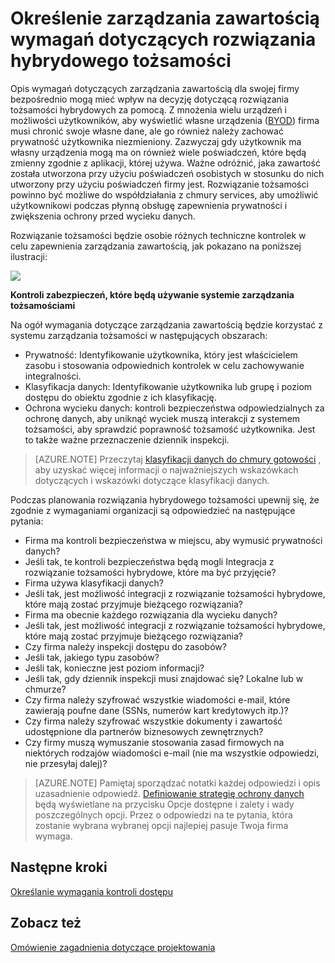 <properties
    pageTitle="Azure Active Directory hybrydowych tożsamości zagadnienia projektowe - określenie wymagań dotyczących zarządzania zawartością | Microsoft Azure"
    description="Zapewnia wgląd w sposób ustalania wymagania dotyczące zarządzania zawartością firmy. Zazwyczaj gdy użytkownik ma własny urządzenia mogą ma on również wiele poświadczeń, które będą zmienny zgodnie z aplikacji, której używa. Ważne odróżnić, jaka zawartość została utworzona przy użyciu poświadczeń osobistych w stosunku do nich utworzony przy użyciu poświadczeń firmy jest. Rozwiązanie tożsamości powinno być możliwe do współdziałania z chmury services, aby umożliwić użytkownikowi podczas płynną obsługę zapewnienia prywatności i zwiększenia ochrony przed wycieku danych."
    documentationCenter=""
    services="active-directory"
    authors="billmath"
    manager="femila"
    editor=""/>

<tags
    ms.service="active-directory"
    ms.devlang="na"
    ms.topic="article"
    ms.tgt_pltfrm="na"
    ms.workload="identity" 
    ms.date="08/08/2016"
    ms.author="billmath"/>

# <a name="determine-content-management-requirements-for-your-hybrid-identity-solution"></a>Określenie zarządzania zawartością wymagań dotyczących rozwiązania hybrydowego tożsamości

Opis wymagań dotyczących zarządzania zawartością dla swojej firmy bezpośrednio mogą mieć wpływ na decyzję dotyczącą rozwiązania tożsamości hybrydowych za pomocą. Z mnożenia wielu urządzeń i możliwości użytkowników, aby wyświetlić własne urządzenia ([BYOD](http://aka.ms/byodcg)) firma musi chronić swoje własne dane, ale go również należy zachować prywatność użytkownika niezmieniony. Zazwyczaj gdy użytkownik ma własny urządzenia mogą ma on również wiele poświadczeń, które będą zmienny zgodnie z aplikacji, której używa. Ważne odróżnić, jaka zawartość została utworzona przy użyciu poświadczeń osobistych w stosunku do nich utworzony przy użyciu poświadczeń firmy jest. Rozwiązanie tożsamości powinno być możliwe do współdziałania z chmury services, aby umożliwić użytkownikowi podczas płynną obsługę zapewnienia prywatności i zwiększenia ochrony przed wycieku danych. 

Rozwiązanie tożsamości będzie osobie różnych techniczne kontrolek w celu zapewnienia zarządzania zawartością, jak pokazano na poniższej ilustracji:
 
![](./media/hybrid-id-design-considerations/securitycontrols.png)

**Kontroli zabezpieczeń, które będą używanie systemie zarządzania tożsamościami**

Na ogół wymagania dotyczące zarządzania zawartością będzie korzystać z systemu zarządzania tożsamości w następujących obszarach:

- Prywatność: Identyfikowanie użytkownika, który jest właścicielem zasobu i stosowania odpowiednich kontrolek w celu zachowywanie integralności.
- Klasyfikacja danych: Identyfikowanie użytkownika lub grupę i poziom dostępu do obiektu zgodnie z ich klasyfikację. 
- Ochrona wycieku danych: kontroli bezpieczeństwa odpowiedzialnych za ochronę danych, aby uniknąć wyciek muszą interakcji z systemem tożsamości, aby sprawdzić poprawność tożsamość użytkownika. Jest to także ważne przeznaczenie dziennik inspekcji.

>[AZURE.NOTE]
Przeczytaj [klasyfikacji danych do chmury gotowości](http://download.microsoft.com/download/0/A/3/0A3BE969-85C5-4DD2-83B6-366AA71D1FE3/Data-Classification-for-Cloud-Readiness.pdf) , aby uzyskać więcej informacji o najważniejszych wskazówkach dotyczących i wskazówki dotyczące klasyfikacji danych.

Podczas planowania rozwiązania hybrydowego tożsamości upewnij się, że zgodnie z wymaganiami organizacji są odpowiedzieć na następujące pytania:

- Firma ma kontroli bezpieczeństwa w miejscu, aby wymusić prywatności danych?
 - Jeśli tak, te kontroli bezpieczeństwa będą mogli Integracja z rozwiązanie tożsamości hybrydowe, które ma być przyjęcie?
- Firma używa klasyfikacji danych?
 - Jeśli tak, jest możliwość integracji z rozwiązanie tożsamości hybrydowe, które mają zostać przyjmuje bieżącego rozwiązania?
- Firma ma obecnie każdego rozwiązania dla wycieku danych? 
 - Jeśli tak, jest możliwość integracji z rozwiązanie tożsamości hybrydowe, które mają zostać przyjmuje bieżącego rozwiązania?
- Czy firma należy inspekcji dostępu do zasobów?
 - Jeśli tak, jakiego typu zasobów?
 - Jeśli tak, konieczne jest poziom informacji?
 - Jeśli tak, gdy dziennik inspekcji musi znajdować się? Lokalne lub w chmurze?
- Czy firma należy szyfrować wszystkie wiadomości e-mail, które zawierają poufne dane (SSNs, numerów kart kredytowych itp.)?
- Czy firma należy szyfrować wszystkie dokumenty i zawartość udostępnione dla partnerów biznesowych zewnętrznych?
- Czy firmy muszą wymuszanie stosowania zasad firmowych na niektórych rodzajów wiadomości e-mail (nie ma wszystkie odpowiedzi, nie przesyłaj dalej)?
 
>[AZURE.NOTE]
Pamiętaj sporządzać notatki każdej odpowiedzi i opis uzasadnienie odpowiedź. [Definiowanie strategię ochrony danych](active-directory-hybrid-identity-design-considerations-data-protection-strategy.md) będą wyświetlane na przycisku Opcje dostępne i zalety i wady poszczególnych opcji.  Przez o odpowiedzi na te pytania, która zostanie wybrana wybranej opcji najlepiej pasuje Twoja firma wymaga.


## <a name="next-steps"></a>Następne kroki
[Określanie wymagania kontroli dostępu](active-directory-hybrid-identity-design-considerations-accesscontrol-requirements.md)

## <a name="see-also"></a>Zobacz też
[Omówienie zagadnienia dotyczące projektowania](active-directory-hybrid-identity-design-considerations-overview.md)
